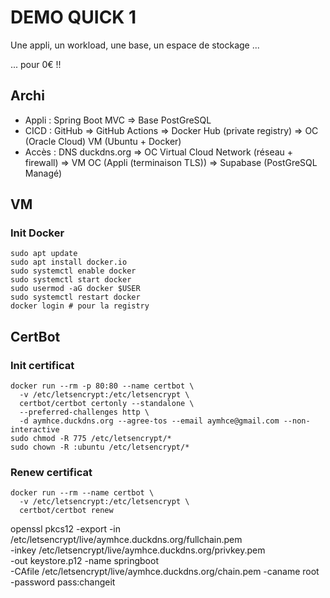 # DEMO QUICK 1

Une appli, un workload, une base, un espace de stockage ...

... pour 0€ !!

## Archi

 * Appli : Spring Boot MVC => Base PostGreSQL
 * CICD :  GitHub => GitHub Actions => Docker Hub (private registry) => OC (Oracle Cloud) VM (Ubuntu + Docker)
 * Accès : DNS duckdns.org => OC Virtual Cloud Network (réseau + firewall) => VM OC (Appli (terminaison TLS)) => Supabase (PostGreSQL Managé)

## VM

### Init Docker

```
sudo apt update
sudo apt install docker.io
sudo systemctl enable docker
sudo systemctl start docker
sudo usermod -aG docker $USER
sudo systemctl restart docker
docker login # pour la registry
```

## CertBot

### Init certificat

```
docker run --rm -p 80:80 --name certbot \
  -v /etc/letsencrypt:/etc/letsencrypt \
  certbot/certbot certonly --standalone \
  --preferred-challenges http \
  -d aymhce.duckdns.org --agree-tos --email aymhce@gmail.com --non-interactive
sudo chmod -R 775 /etc/letsencrypt/*
sudo chown -R :ubuntu /etc/letsencrypt/*
```

### Renew certificat

```
docker run --rm --name certbot \
  -v /etc/letsencrypt:/etc/letsencrypt \
  certbot/certbot renew
```



openssl pkcs12 -export -in /etc/letsencrypt/live/aymhce.duckdns.org/fullchain.pem \
  -inkey /etc/letsencrypt/live/aymhce.duckdns.org/privkey.pem \
  -out keystore.p12 -name springboot \
  -CAfile /etc/letsencrypt/live/aymhce.duckdns.org/chain.pem -caname root \
  -password pass:changeit
